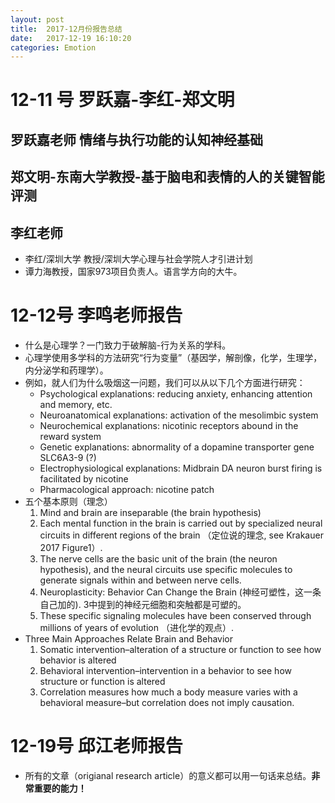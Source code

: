 ```yaml
---
layout: post
title:  2017-12月份报告总结
date:   2017-12-19 16:10:20
categories: Emotion
---
```


# 12-11 号 罗跃嘉-李红-郑文明

## 罗跃嘉老师 情绪与执行功能的认知神经基础

## 郑文明-东南大学教授-基于脑电和表情的人的关键智能评测  

## 李红老师
* 李红/深圳大学 教授/深圳大学心理与社会学院人才引进计划
* 谭力海教授，国家973项目负责人。语言学方向的大牛。


# 12-12号 李鸣老师报告

* 什么是心理学？一门致力于破解脑-行为关系的学科。
* 心理学使用多学科的方法研究“行为变量”（基因学，解剖像，化学，生理学，内分泌学和药理学）。
* 例如，就人们为什么吸烟这一问题，我们可以从以下几个方面进行研究：
  * Psychological explanations: reducing anxiety, enhancing attention and memory, etc.
  * Neuroanatomical explanations: activation of the mesolimbic system
  * Neurochemical explanations: nicotinic receptors abound in the reward system
  * Genetic explanations: abnormality of a dopamine transporter gene SLC6A3-9 (?)
  * Electrophysiological explanations: Midbrain DA neuron burst firing is facilitated by nicotine
  * Pharmacological approach: nicotine patch
* 五个基本原则（理念）
  1. Mind and brain are inseparable (the brain hypothesis)
  2. Each mental function in the brain is carried out by specialized neural circuits in different regions of the brain （定位说的理念, see Krakauer 2017 Figure1）.
  3. The nerve cells are the basic unit of the brain (the
neuron hypothesis), and the neural circuits use specific molecules to generate signals within and between nerve cells.
  4. Neuroplasticity: Behavior Can Change the Brain (神经可塑性，这一条自己加的). 3中提到的神经元细胞和突触都是可塑的。
  5. These specific signaling molecules have been conserved through millions of years of evolution （进化学的观点）.
* Three Main Approaches Relate Brain and Behavior
  1. Somatic intervention–alteration of a structure or function to see how behavior is altered
  2. Behavioral intervention–intervention in a behavior to see how structure or function is altered
  3. Correlation measures how much a body measure varies with a behavioral measure–but correlation does not imply causation.

# 12-19号 邱江老师报告

* 所有的文章（origianal research article）的意义都可以用一句话来总结。**非常重要的能力！**
